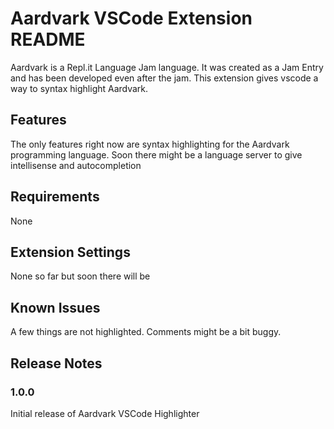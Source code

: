 # Aardvark VSCode Extension README

Aardvark is a Repl.it Language Jam language.
It was created as a Jam Entry and has been developed even after the jam.
This extension gives vscode a way to syntax highlight Aardvark.

## Features

The only features right now are syntax highlighting for the Aardvark programming language.
Soon there might be a language server to give intellisense and autocompletion

## Requirements
None

## Extension Settings
None so far but soon there will be

## Known Issues
A few things are not highlighted.
Comments might be a bit buggy.

## Release Notes

### 1.0.0

Initial release of Aardvark VSCode Highlighter
